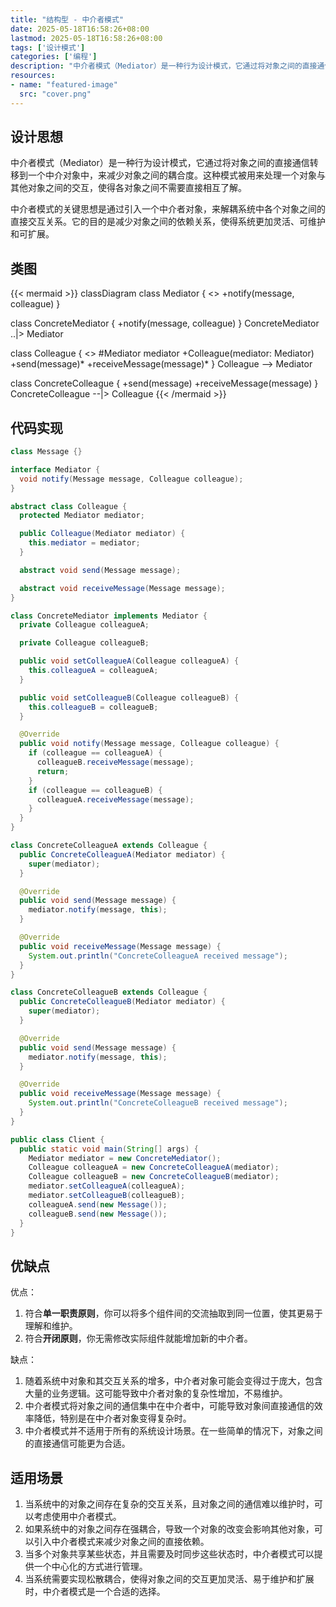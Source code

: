 ```yaml
---
title: "结构型 - 中介者模式"
date: 2025-05-18T16:58:26+08:00
lastmod: 2025-05-18T16:58:26+08:00
tags: ['设计模式']
categories: ['编程']
description: "中介者模式（Mediator）是一种行为设计模式，它通过将对象之间的直接通信转移到一个中介对象中，来减少对象之间的耦合度。这种模式被用来处理一个对象与其他对象之间的交互，使得各对象之间不需要直接相互了解。"
resources:
- name: "featured-image"
  src: "cover.png"
---
```

<!--more-->
## 设计思想
中介者模式（Mediator）是一种行为设计模式，它通过将对象之间的直接通信转移到一个中介对象中，来减少对象之间的耦合度。这种模式被用来处理一个对象与其他对象之间的交互，使得各对象之间不需要直接相互了解。

中介者模式的关键思想是通过引入一个中介者对象，来解耦系统中各个对象之间的直接交互关系。它的目的是减少对象之间的依赖关系，使得系统更加灵活、可维护和可扩展。

## 类图
{{< mermaid >}}
classDiagram
  class Mediator {
    <<interface>>
    +notify(message, colleague)
  }

  class ConcreteMediator {
    +notify(message, colleague)
  }
  ConcreteMediator ..|> Mediator

  class Colleague {
    <<abstract>>
    #Mediator mediator
    +Colleague(mediator: Mediator)
    +send(message)*
    +receiveMessage(message)*
  }
  Colleague --> Mediator

  class ConcreteColleague {
    +send(message)
    +receiveMessage(message)
  }
  ConcreteColleague --|> Colleague
{{< /mermaid >}}

## 代码实现
```java
class Message {}

interface Mediator {
  void notify(Message message, Colleague colleague);
}

abstract class Colleague {
  protected Mediator mediator;

  public Colleague(Mediator mediator) {
    this.mediator = mediator;
  }

  abstract void send(Message message);

  abstract void receiveMessage(Message message);
}

class ConcreteMediator implements Mediator {
  private Colleague colleagueA;

  private Colleague colleagueB;

  public void setColleagueA(Colleague colleagueA) {
    this.colleagueA = colleagueA;
  }

  public void setColleagueB(Colleague colleagueB) {
    this.colleagueB = colleagueB;
  }

  @Override
  public void notify(Message message, Colleague colleague) {
    if (colleague == colleagueA) {
      colleagueB.receiveMessage(message);
      return;
    }
    if (colleague == colleagueB) {
      colleagueA.receiveMessage(message);
    }
  }
}

class ConcreteColleagueA extends Colleague {
  public ConcreteColleagueA(Mediator mediator) {
    super(mediator);
  }

  @Override
  public void send(Message message) {
    mediator.notify(message, this);
  }

  @Override
  public void receiveMessage(Message message) {
    System.out.println("ConcreteColleagueA received message");
  }
}

class ConcreteColleagueB extends Colleague {
  public ConcreteColleagueB(Mediator mediator) {
    super(mediator);
  }

  @Override
  public void send(Message message) {
    mediator.notify(message, this);
  }

  @Override
  public void receiveMessage(Message message) {
    System.out.println("ConcreteColleagueB received message");
  }
}

public class Client {
  public static void main(String[] args) {
    Mediator mediator = new ConcreteMediator();
    Colleague colleagueA = new ConcreteColleagueA(mediator);
    Colleague colleagueB = new ConcreteColleagueB(mediator);
    mediator.setColleagueA(colleagueA);
    mediator.setColleagueB(colleagueB);
    colleagueA.send(new Message());
    colleagueB.send(new Message());
  }
}
```

## 优缺点
优点：
1. 符合**单一职责原则**，你可以将多个组件间的交流抽取到同一位置，使其更易于理解和维护。
2. 符合**开闭原则**，你无需修改实际组件就能增加新的中介者。

缺点：
1. 随着系统中对象和其交互关系的增多，中介者对象可能会变得过于庞大，包含大量的业务逻辑。这可能导致中介者对象的复杂性增加，不易维护。
2. 中介者模式将对象之间的通信集中在中介者中，可能导致对象间直接通信的效率降低，特别是在中介者对象变得复杂时。
3. 中介者模式并不适用于所有的系统设计场景。在一些简单的情况下，对象之间的直接通信可能更为合适。

## 适用场景
1. 当系统中的对象之间存在复杂的交互关系，且对象之间的通信难以维护时，可以考虑使用中介者模式。
2. 如果系统中的对象之间存在强耦合，导致一个对象的改变会影响其他对象，可以引入中介者模式来减少对象之间的直接依赖。
3. 当多个对象共享某些状态，并且需要及时同步这些状态时，中介者模式可以提供一个中心化的方式进行管理。
4. 当系统需要实现松散耦合，使得对象之间的交互更加灵活、易于维护和扩展时，中介者模式是一个合适的选择。